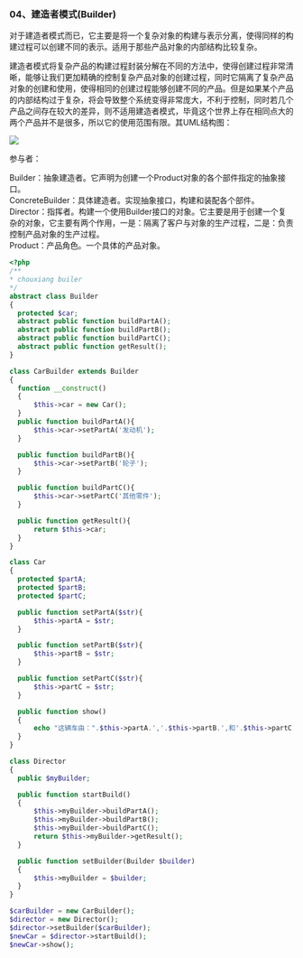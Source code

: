 ### 04、建造者模式\(Builder\)

对于建造者模式而已，它主要是将一个复杂对象的构建与表示分离，使得同样的构建过程可以创建不同的表示。适用于那些产品对象的内部结构比较复杂。

建造者模式将复杂产品的构建过程封装分解在不同的方法中，使得创建过程非常清晰，能够让我们更加精确的控制复杂产品对象的创建过程，同时它隔离了复杂产品对象的创建和使用，使得相同的创建过程能够创建不同的产品。但是如果某个产品的内部结构过于复杂，将会导致整个系统变得非常庞大，不利于控制，同时若几个产品之间存在较大的差异，则不适用建造者模式，毕竟这个世界上存在相同点大的两个产品并不是很多，所以它的使用范围有限。其UML结构图：

![](http://images.cnitblog.com/blog/381060/201310/08191342-1fb6ec5ff4734e7baaa87bb950cd8385.jpg)

参与者：

Builder：抽象建造者。它声明为创建一个Product对象的各个部件指定的抽象接口。  
ConcreteBuilder：具体建造者。实现抽象接口，构建和装配各个部件。  
Director：指挥者。构建一个使用Builder接口的对象。它主要是用于创建一个复杂的对象，它主要有两个作用，一是：隔离了客户与对象的生产过程，二是：负责控制产品对象的生产过程。  
Product：产品角色。一个具体的产品对象。

```php
<?php 
/**
* chouxiang builer
*/
abstract class Builder
{
  protected $car;
  abstract public function buildPartA();
  abstract public function buildPartB();
  abstract public function buildPartC();
  abstract public function getResult();
}

class CarBuilder extends Builder
{
  function __construct()
  {
      $this->car = new Car();
  }
  public function buildPartA(){
      $this->car->setPartA('发动机');
  }

  public function buildPartB(){
      $this->car->setPartB('轮子');
  }

  public function buildPartC(){
      $this->car->setPartC('其他零件');
  }

  public function getResult(){
      return $this->car;
  }
}

class Car
{
  protected $partA;
  protected $partB;
  protected $partC;

  public function setPartA($str){
      $this->partA = $str;
  }

  public function setPartB($str){
      $this->partB = $str;
  }

  public function setPartC($str){
      $this->partC = $str;
  }

  public function show()
  {
      echo "这辆车由：".$this->partA.','.$this->partB.',和'.$this->partC.'组成';
  }
}

class Director
{
  public $myBuilder;

  public function startBuild()
  {
      $this->myBuilder->buildPartA();
      $this->myBuilder->buildPartB();
      $this->myBuilder->buildPartC();
      return $this->myBuilder->getResult();
  }

  public function setBuilder(Builder $builder)
  {
      $this->myBuilder = $builder;
  }
}

$carBuilder = new CarBuilder();
$director = new Director();
$director->setBuilder($carBuilder);
$newCar = $director->startBuild();
$newCar->show();
```



